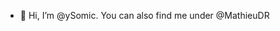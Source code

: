 - 👋 Hi, I’m @ySomic. You can also find me under @MathieuDR
<!---
ySomic/ySomic is a ✨ special ✨ repository because its `README.md` (this file) appears on your GitHub profile.
You can click the Preview link to take a look at your changes.
--->
